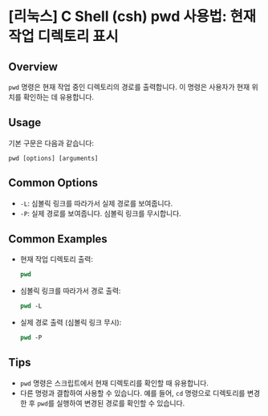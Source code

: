 # [리눅스] C Shell (csh) pwd 사용법: 현재 작업 디렉토리 표시

## Overview
`pwd` 명령은 현재 작업 중인 디렉토리의 경로를 출력합니다. 이 명령은 사용자가 현재 위치를 확인하는 데 유용합니다.

## Usage
기본 구문은 다음과 같습니다:
```
pwd [options] [arguments]
```

## Common Options
- `-L`: 심볼릭 링크를 따라가서 실제 경로를 보여줍니다.
- `-P`: 실제 경로를 보여줍니다. 심볼릭 링크를 무시합니다.

## Common Examples
- 현재 작업 디렉토리 출력:
  ```csh
  pwd
  ```

- 심볼릭 링크를 따라가서 경로 출력:
  ```csh
  pwd -L
  ```

- 실제 경로 출력 (심볼릭 링크 무시):
  ```csh
  pwd -P
  ```

## Tips
- `pwd` 명령은 스크립트에서 현재 디렉토리를 확인할 때 유용합니다.
- 다른 명령과 결합하여 사용할 수 있습니다. 예를 들어, `cd` 명령으로 디렉토리를 변경한 후 `pwd`를 실행하여 변경된 경로를 확인할 수 있습니다.